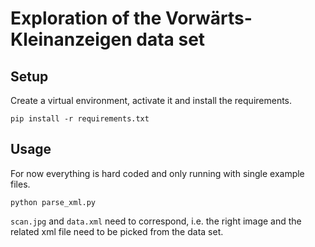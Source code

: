 # Exploration of the Vorwärts-Kleinanzeigen data set

## Setup

Create a virtual environment, activate it and install the requirements.

```shell
pip install -r requirements.txt
```

## Usage

For now everything is hard coded and only running with single example files.

```shell
python parse_xml.py
```

`scan.jpg` and `data.xml` need to correspond, i.e. the right image and the related
xml file need to be picked from the data set.
